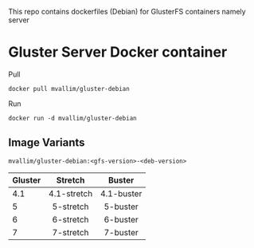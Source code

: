 This repo contains dockerfiles (Debian) for GlusterFS containers namely server

# Gluster Server Docker container

Pull

```console
docker pull mvallim/gluster-debian
```

Run

```console
docker run -d mvallim/gluster-debian
```

## Image Variants

```text
mvallim/gluster-debian:<gfs-version>-<deb-version>
```

| Gluster | Stretch     | Buster     |
|---------|:-----------:|:----------:|
| 4.1     | 4.1-stretch | 4.1-buster |
| 5       | 5-stretch   | 5-buster   |
| 6       | 6-stretch   | 6-buster   |
| 7       | 7-stretch   | 7-buster   |
